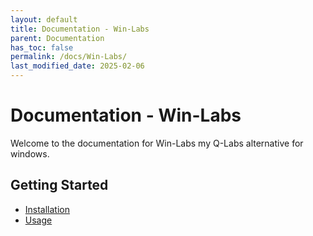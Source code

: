 ```yaml
---
layout: default
title: Documentation - Win-Labs
parent: Documentation
has_toc: false
permalink: /docs/Win-Labs/
last_modified_date: 2025-02-06
---
```


# Documentation - Win-Labs

Welcome to the documentation for Win-Labs my Q-Labs alternative for windows.

## Getting Started

- [Installation](/Intallation/installation.html)
- [Usage](/Usage/usage.html)



